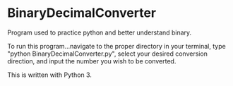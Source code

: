 # BinaryDecimalConverter
Program used to practice python and better understand binary.

To run this program...navigate to the proper directory in your terminal, type "python BinaryDecimalConverter.py", select your desired conversion direction, and input the number you wish to be converted.

This is written with Python 3.
